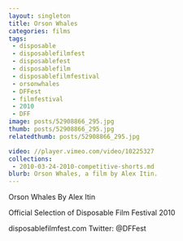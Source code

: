 ```yaml
---
layout: singleton
title: Orson Whales
categories: films
tags:
 - disposable
 - disposablefilmfest
 - disposablefest
 - disposablefilm
 - disposablefilmfestival
 - orsonwhales
 - DFFest
 - filmfestival
 - 2010
 - DFF
image: posts/52908866_295.jpg
thumb: posts/52908866_295.jpg
relatedthumb: posts/52908866_295.jpg

video: //player.vimeo.com/video/10225327
collections:
 - 2010-03-24-2010-competitive-shorts.md
blurb: Orson Whales, a film by Alex Itin.
---
```


Orson Whales
By Alex Itin

Official Selection of Disposable Film Festival 2010

disposablefilmfest.com
Twitter: @DFFest